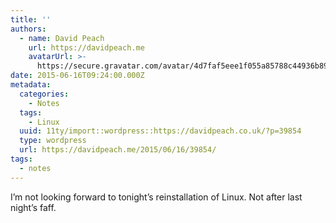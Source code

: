 ```yaml
---
title: ''
authors:
  - name: David Peach
    url: https://davidpeach.me
    avatarUrl: >-
      https://secure.gravatar.com/avatar/4d7faf5eee1f055a85788c44936b8995eaab6dfb004e7854ec747ccb272e91ee?s=96&d=mm&r=g
date: 2015-06-16T09:24:00.000Z
metadata:
  categories:
    - Notes
  tags:
    - Linux
  uuid: 11ty/import::wordpress::https://davidpeach.co.uk/?p=39854
  type: wordpress
  url: https://davidpeach.me/2015/06/16/39854/
tags:
  - notes
---
```

I’m not looking forward to tonight’s reinstallation of Linux. Not after last night’s faff.